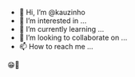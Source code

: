 - 👋 Hi, I’m @kauzinho
- 👀 I’m interested in ...
- 🌱 I’m currently learning ...
- 💞️ I’m looking to collaborate on ...
- 📫 How to reach me ...

<!---
kauz/kauzinho i am Brazilian student of Amontada Valley
--->😁🙏
